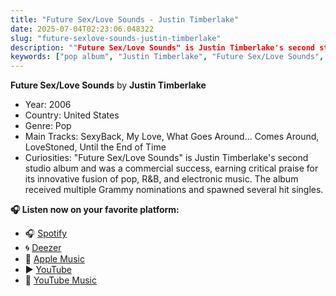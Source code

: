 ```yaml
---
title: "Future Sex/Love Sounds - Justin Timberlake"
date: 2025-07-04T02:23:06.048322
slug: "future-sexlove-sounds-justin-timberlake"
description: ""Future Sex/Love Sounds" is Justin Timberlake's second studio album and was a commercial success, earning critical praise for its innovative fusion of pop, R&B, and electronic music."
keywords: ["pop album", "Justin Timberlake", "Future Sex/Love Sounds", "music"]
---
```


**Future Sex/Love Sounds** by **Justin Timberlake**
- Year: 2006
- Country: United States
- Genre: Pop
- Main Tracks: SexyBack, My Love, What Goes Around... Comes Around, LoveStoned, Until the End of Time
- Curiosities: "Future Sex/Love Sounds" is Justin Timberlake's second studio album and was a commercial success, earning critical praise for its innovative fusion of pop, R&B, and electronic music. The album received multiple Grammy nominations and spawned several hit singles.



**🎧 Listen now on your favorite platform:**

- 🎧 [Spotify](https://open.spotify.com/search/Future%20Sex/Love%20Sounds%20Justin%20Timberlake)
- 🌀 [Deezer](https://www.deezer.com/search/Future%20Sex/Love%20Sounds%20Justin%20Timberlake)
- 🍎 [Apple Music](https://music.apple.com/search?term=Future%20Sex/Love%20Sounds%20Justin%20Timberlake)
- ▶️ [YouTube](https://www.youtube.com/results?search_query=Future%20Sex/Love%20Sounds%20Justin%20Timberlake)
- 🎵 [YouTube Music](https://music.youtube.com/search?q=Future%20Sex/Love%20Sounds%20Justin%20Timberlake)